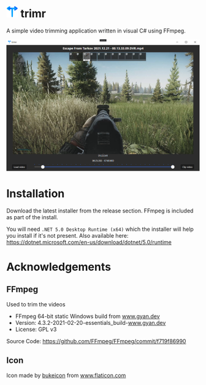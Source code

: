 # <img src="images/trimr_logo.png" width="30"/> trimr

A simple video trimming application written in visual C# using FFmpeg.

<p align="center">
<img src="images/screenshot.png" width="650"/>
</p>
 
# Installation
Download the latest installer from the release section. FFmpeg is included as part of the install.

You will need `.NET 5.0 Desktop Runtime (x64)` which the installer will help you install if it's not present. Also available here: https://dotnet.microsoft.com/en-us/download/dotnet/5.0/runtime


# Acknowledgements
## FFmpeg

Used to trim the videos

- FFmpeg 64-bit static Windows build from www.gyan.dev
- Version: 4.3.2-2021-02-20-essentials_build-www.gyan.dev
- License: GPL v3

Source Code: https://github.com/FFmpeg/FFmpeg/commit/f719f86990

## Icon
<div>Icon made by <a href="https://www.flaticon.com/authors/bukeicon" title="bukeicon">bukeicon</a> from <a href="https://www.flaticon.com/" title="Flaticon">www.flaticon.com</a></div>

